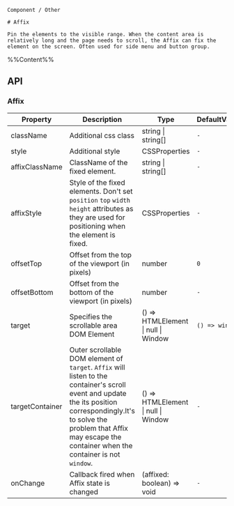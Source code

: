 `````
Component / Other

# Affix

Pin the elements to the visible range. When the content area is relatively long and the page needs to scroll, the Affix can fix the element on the screen. Often used for side menu and button group.
`````

%%Content%%

## API

### Affix

|Property|Description|Type|DefaultValue|Version|
|---|---|---|---|---|
|className|Additional css class|string \| string[] |`-`|-|
|style|Additional style|CSSProperties |`-`|-|
|affixClassName|ClassName of the fixed element.|string \| string[] |`-`|2.8.0|
|affixStyle|Style of the fixed elements. Don't set `position` `top` `width` `height` attributes as they are used for positioning when the element is fixed.|CSSProperties |`-`|2.8.0|
|offsetTop|Offset from the top of the viewport (in pixels)|number |`0`|-|
|offsetBottom|Offset from the bottom of the viewport (in pixels)|number |`-`|-|
|target|Specifies the scrollable area DOM Element|() => HTMLElement \| null \| Window |`() => window`|-|
|targetContainer|Outer scrollable DOM element of `target`. `Affix` will listen to the container's scroll event and update the its position correspondingly.It's to solve the problem that Affix may escape the container when the container is not `window`.|() => HTMLElement \| null \| Window |`-`|-|
|onChange|Callback fired when Affix state is changed|(affixed: boolean) => void |`-`|-|
